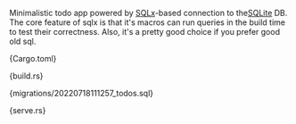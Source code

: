 Minimalistic todo app powered by [SQLx](https://github.com/launchbadge/sqlx)-based connection to the[SQLite](https://www.sqlite.org/index.html) DB. The core feature of sqlx is that it's macros can run queries in the build time to test their correctness. Also, it's a pretty good choice if you prefer good old sql.

{Cargo.toml}

{build.rs}

{migrations/20220718111257_todos.sql}

{serve.rs}